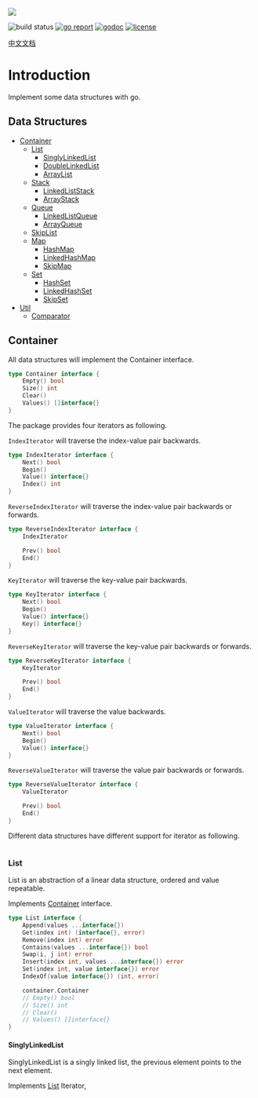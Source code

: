 ![](https://raw.githubusercontent.com/prprprus/picture/master/ds8.png)

![build status](https://travis-ci.org/prprprus/ds.svg?branch=master)
[![go report](https://goreportcard.com/badge/github.com/prprprus/ds)](https://goreportcard.com/report/github.com/prprprus/ds)
[![godoc](https://img.shields.io/badge/godoc-reference-blue.svg)](https://godoc.org/github.com/prprprus/ds)
[![license](https://img.shields.io/badge/license-license-yellow.svg)](https://github.com/prprprus/ds/blob/master/LICENSE)

[中文文档](https://github.com/prprprus/ds/blob/master/README-zh.md)

# Introduction

Implement some data structures with go.

## Data Structures

- [Container]()
    - [List]()
        - [SinglyLinkedList]()
        - [DoubleLinkedList]()
        - [ArrayList]()
    - [Stack]()
        - [LinkedListStack]()
        - [ArrayStack]()
    - [Queue]()
        - [LinkedListQueue]()
        - [ArrayQueue]()
    - [SkipList]()
    - [Map]()
        - [HashMap]()
        - [LinkedHashMap]()
        - [SkipMap]()
    - [Set]()
        - [HashSet]()
        - [LinkedHashSet]()
        - [SkipSet]()
- [Util]()
    - [Comparator]()

## Container

All data structures will implement the Container interface.

```go
type Container interface {
	Empty() bool
	Size() int
	Clear()
	Values() []interface{}
}
```

The package provides four iterators as following.

`IndexIterator` will traverse the index-value pair backwards.

```go
type IndexIterator interface {
	Next() bool
	Begin()
	Value() interface{}
	Index() int
}
```

`ReverseIndexIterator` will traverse the index-value pair backwards or forwards.

```go
type ReverseIndexIterator interface {
	IndexIterator

	Prev() bool
	End()
}
```

`KeyIterator` will traverse the key-value pair backwards.

```go
type KeyIterator interface {
	Next() bool
	Begin()
	Value() interface{}
	Key() interface{}
}
```

`ReverseKeyIterator` will traverse the key-value pair backwards or forwards.

```go
type ReverseKeyIterator interface {
	KeyIterator

	Prev() bool
	End()
}
```

`ValueIterator` will traverse the value backwards.

```go
type ValueIterator interface {
	Next() bool
	Begin()
	Value() interface{}
}
```

`ReverseValueIterator` will traverse the value pair backwards or forwards.

```go
type ReverseValueIterator interface {
	ValueIterator

	Prev() bool
	End()
}
```

Different data structures have different support for iterator as following.

![]()

### List

List is an abstraction of a linear data structure, ordered and value repeatable.

Implements [Container]() interface.

```go
type List interface {
	Append(values ...interface{})
	Get(index int) (interface{}, error)
	Remove(index int) error
	Contains(values ...interface{}) bool
	Swap(i, j int) error
	Insert(index int, values ...interface{}) error
	Set(index int, value interface{}) error
	IndexOf(value interface{}) (int, error)

	container.Container
	// Empty() bool
	// Size() int
	// Clear()
	// Values() []interface{}
}
```

#### SinglyLinkedList

SinglyLinkedList is a singly linked list, the previous element points to the next element.

Implements [List]() Iterator, 